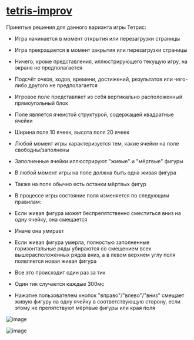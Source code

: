# [tetris-improv](https://github.com/UniBreakfast/tetris-improv)

Принятые решения для данного варианта игры Тетрис:

  - Игра начинается в момент открытия или перезагрузки страницы
  - Игра прекращается в момент закрытия или перезагрузки страницы
  - Ничего, кроме представления, иллюстрирующего текущую игру, на экране не предполагается
  - Подсчёт очков, ходов, времени, достижений, результатов или чего-либо другого не предполагается

  - Игровое поле представляет из себя вертикально расположенный прямоугольный блок
  - Поле является ячеистой структурой, содержащей квадратные ячейки
  - Ширина поля 10 ячеек, высота поля 20 ячеек

  - Любой момент игры характеризуется тем, какие ячейки на поле свободны/заполнены
  - Заполненные ячейки иллюстрируют "живые" и "мёртвые" фигуры
  - В любой момент игры на поле должна быть одна живая фигура
  - Также на поле обычно есть останки мёртвых фигур

  - В процессе игры состояние поля изменяется по следующим правилам:
  - Если живая фигура может беспрепятственно сместиться вниз на одну ячейку, она смещается
  - Иначе она умирает
  - Если живая фигура умерла, полностью заполненные горизонтальные ряды убираются со смещением всех вышерасположенных рядов вниз, а в левом верхнем углу поля появляется новая живая фигура

  - Все это происходит один раз за тик
  - Один тик случается каждые 300мс

  - Нажатие пользователем кнопок "вправо"/"влево"/"вниз" смещает живую фигуру на одну ячейку в соответствующую сторону, если этому не препятствуют мёртвые фигуры или края поля

![image](https://github.com/user-attachments/assets/06dfa49e-7a83-4804-ad49-8e089c5d770b)

![image](https://github.com/user-attachments/assets/00a0fc75-1aac-43f0-86e8-44e1be46ead9)
